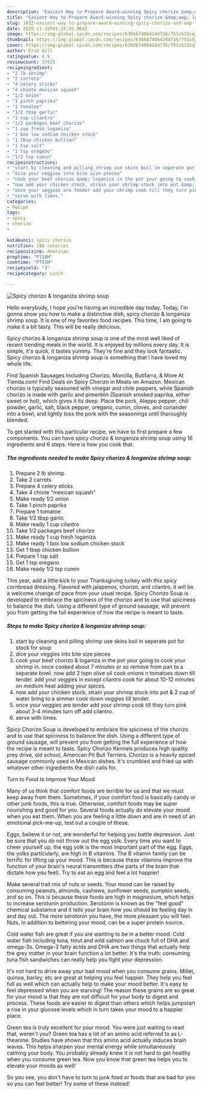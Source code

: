 ```yaml
---
description: "Easiest Way to Prepare Award-winning Spicy chorizo &amp;amp; longaniza shrimp soup"
title: "Easiest Way to Prepare Award-winning Spicy chorizo &amp;amp; longaniza shrimp soup"
slug: 1032-easiest-way-to-prepare-award-winning-spicy-chorizo-and-amp-longaniza-shrimp-soup
date: 2020-11-19T01:24:55.964Z
image: https://img-global.cpcdn.com/recipes/6366674064244736/751x532cq70/spicy-chorizo-longaniza-shrimp-soup-recipe-main-photo.jpg
thumbnail: https://img-global.cpcdn.com/recipes/6366674064244736/751x532cq70/spicy-chorizo-longaniza-shrimp-soup-recipe-main-photo.jpg
cover: https://img-global.cpcdn.com/recipes/6366674064244736/751x532cq70/spicy-chorizo-longaniza-shrimp-soup-recipe-main-photo.jpg
author: Erik Gill
ratingvalue: 4.9
reviewcount: 37425
recipeingredient:
- "2 lb shrimp"
- "2 carrots"
- "4 celery sticks"
- "4 chiote mexican squash"
- "1/2 onion"
- "1 pinch paprika"
- "1 tomatoe"
- "1/2 tbsp garlic"
- "1 cup cilantro"
- "1/2 packages beef chorizo"
- "1 cup fresh loganiza"
- "1 box low sodium chicken stock"
- "1 tbsp chicken bullion"
- "1 tsp salt"
- "1 tsp oregano"
- "1/2 tsp cumin"
recipeinstructions:
- "start by cleaning and pilling shrimp use skins boil in seperate pot for stock for soup"
- "dice your veggies into bite size pieces"
- "cook your beef chorizo &amp; loganiza in the pot your going to cook your shrimp in. once cooked about 7 minutes or so remove from pan to a separate bowl. now add 2 tspn olive oil cook onions n tomatoes down till tender. add your veggies in except cilantro cook for about 10-12 minutes on medium heat  adding your spices."
- "now add your chicken stock, strain your shrimp stock into pot &amp; 2 cup of water bring to a simmer cook down veggies till tender."
- "once your veggies are tender add your shrimp cook till they turn pink about 3-4 minutes turn off add cilantro."
- "serve with limes."
categories:
- Recipe
tags:
- spicy
- chorizo
- 

katakunci: spicy chorizo  
nutrition: 188 calories
recipecuisine: American
preptime: "PT18M"
cooktime: "PT41M"
recipeyield: "3"
recipecategory: Lunch

---
```



![Spicy chorizo &amp; longaniza shrimp soup](https://img-global.cpcdn.com/recipes/6366674064244736/751x532cq70/spicy-chorizo-longaniza-shrimp-soup-recipe-main-photo.jpg)

Hello everybody, I hope you're having an incredible day today. Today, I'm gonna show you how to make a distinctive dish, spicy chorizo &amp; longaniza shrimp soup. It is one of my favorites food recipes. This time, I am going to make it a bit tasty. This will be really delicious.

Spicy chorizo &amp; longaniza shrimp soup is one of the most well liked of recent trending meals in the world. It is enjoyed by millions every day. It is simple, it's quick, it tastes yummy. They're fine and they look fantastic. Spicy chorizo &amp; longaniza shrimp soup is something that I have loved my whole life.

Find Spanish Sausages Including Chorizo, Morcilla, Butifarra, &amp; More At Tienda.com! Find Deals on Spicy Chorizo in Meats on Amazon. Mexican chorizo is typically seasoned with vinegar and chile peppers, while Spanish chorizo is made with garlic and pimentón (Spanish smoked paprika, either sweet or hot), which gives it its deep. Place the pork, Aleppo pepper, chili powder, garlic, salt, black pepper, oregano, cumin, cloves, and coriander into a bowl, and lightly toss the pork with the seasonings until thoroughly blended.


To get started with this particular recipe, we have to first prepare a few components. You can have spicy chorizo &amp; longaniza shrimp soup using 16 ingredients and 6 steps. Here is how you cook that.

<!--inarticleads1-->

##### The ingredients needed to make Spicy chorizo &amp; longaniza shrimp soup:

1. Prepare 2 lb shrimp
1. Take 2 carrots
1. Prepare 4 celery sticks
1. Take 4 chiote &#34;mexican squash&#34;
1. Make ready 1/2 onion
1. Take 1 pinch paprika
1. Prepare 1 tomatoe
1. Take 1/2 tbsp garlic
1. Make ready 1 cup cilantro
1. Take 1/2 packages beef chorizo
1. Make ready 1 cup fresh loganiza
1. Make ready 1 box low sodium chicken stock
1. Get 1 tbsp chicken bullion
1. Prepare 1 tsp salt
1. Get 1 tsp oregano
1. Make ready 1/2 tsp cumin


This year, add a little kick to your Thanksgiving turkey with this spicy cornbread dressing. Flavored with jalapenos, chorizo, and cilantro, it will be a welcome change of pace from your usual recipe. Spicy Chorizo Soup is developed to embrace the spiciness of the chorizo and to use that spiciness to balance the dish. Using a different type of ground sausage, will prevent you from getting the full experience of how the recipe is meant to taste. 

<!--inarticleads2-->

##### Steps to make Spicy chorizo &amp; longaniza shrimp soup:

1. start by cleaning and pilling shrimp use skins boil in seperate pot for stock for soup
1. dice your veggies into bite size pieces
1. cook your beef chorizo &amp; loganiza in the pot your going to cook your shrimp in. once cooked about 7 minutes or so remove from pan to a separate bowl. now add 2 tspn olive oil cook onions n tomatoes down till tender. add your veggies in except cilantro cook for about 10-12 minutes on medium heat  adding your spices.
1. now add your chicken stock, strain your shrimp stock into pot &amp; 2 cup of water bring to a simmer cook down veggies till tender.
1. once your veggies are tender add your shrimp cook till they turn pink about 3-4 minutes turn off add cilantro.
1. serve with limes.


Spicy Chorizo Soup is developed to embrace the spiciness of the chorizo and to use that spiciness to balance the dish. Using a different type of ground sausage, will prevent you from getting the full experience of how the recipe is meant to taste. Spicy Chorizo Kennels produces high quality prey drive, old school, American Pit Bull Terriers. Chorizo is a heavily spiced sausage commonly used in Mexican dishes. It&#39;s crumbled and fried up with whatever other ingredients the dish calls for. 

Turn to Food to Improve Your Mood


Many of us think that comfort foods are terrible for us and that we must keep away from them. Sometimes, if your comfort food is basically candy or other junk foods, this is true. Otherwise, comfort foods may be super nourishing and good for you. Several foods actually do elevate your mood when you eat them. When you are feeling a little down and are in need of an emotional pick-me-up, test out a couple of these.

Eggs, believe it or not, are wonderful for helping you battle depression. Just be sure that you do not throw out the egg yolk. Every time you want to cheer yourself up, the egg yolk is the most important part of the egg. Eggs, the yolks particularly, are high in B vitamins. The B vitamin family can be terrific for lifting up your mood. This is because these vitamins improve the function of your brain's neural transmitters (the parts of the brain that dictate how you feel). Try to eat an egg and feel a lot happier!

Make several trail mix of nuts or seeds. Your mood can be raised by consuming peanuts, almonds, cashews, sunflower seeds, pumpkin seeds, and so on. This is because these foods are high in magnesium, which helps to increase serotonin production. Serotonin is known as the "feel good" chemical substance and it tells your brain how you should be feeling day in and day out. The more serotonin you have, the more pleasant you will feel. Nuts, in addition to bettering your mood, can be a super protein source.

Cold water fish are great if you are wanting to be in a better mood. Cold water fish including tuna, trout and wild salmon are chock full of DHA and omega-3s. Omega-3 fatty acids and DHA are two things that actually help the grey matter in your brain function a lot better. It's the truth: consuming tuna fish sandwiches can really help you fight your depression. 

It's not hard to drive away your bad mood when you consume grains. Millet, quinoa, barley, etc are great at helping you feel happier. They help you feel full as well which can actually help to make your mood better. It's easy to feel depressed when you are starving! The reason these grains are so great for your mood is that they are not difficult for your body to digest and process. These foods are easier to digest than others which helps jumpstart a rise in your glucose levels which in turn takes your mood to a happier place.

Green tea is truly excellent for your mood. You were just waiting to read that, weren't you? Green tea has a lot of an amino acid referred to as L-theanine. Studies have shown that this amino acid actually induces brain waves. This helps sharpen your mental energy while simultaneously calming your body. You probably already knew it is not hard to get healthy when you consume green tea. Now you know that green tea helps you to elevate your moods as well!

So you see, you don't have to turn to junk food or foods that are bad for you so you can feel better! Try some of these instead!

